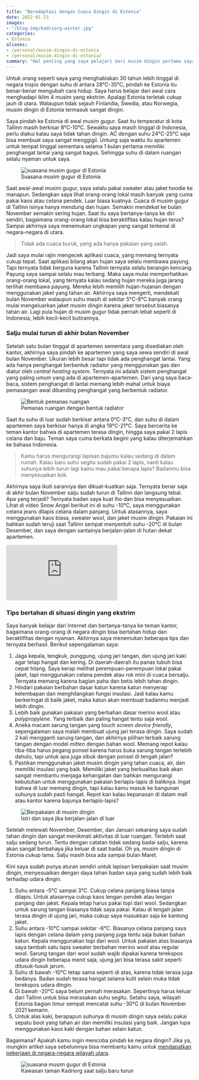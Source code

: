 ```yaml
---
title: "Beradaptasi dengan Cuaca Dingin di Estonia"
date: 2022-01-23
images:
- "/blog-img/kadriorg-winter.jpg"
categories:
- Estonia
aliases:
- /personal/musim-dingin-di-estonia
- /personal/musim-dingin-di-estonia/
summary: "Hal penting yang saya pelajari dari musim dingin pertama saya di Estonia."
---
```


Untuk orang seperti saya yang menghabiskan 30 tahun lebih tinggal di negara tropis dengan suhu di antara 28°C-35°C, pindah ke Estonia itu benar-benar mengubah cara hidup. Saya harus belajar dari awal cara menghadapi iklim 4 musim yang ekstrim. Apalagi Estonia terletak cukup jauh di utara. Walaupun tidak sejauh Finlandia, Swedia, atau Norwegia, musim dingin di Estonia termasuk sangat dingin.

Saya pindah ke Estonia di awal musim gugur. Saat itu temperatur di kota Tallinn masih berkisar 8°C-10°C. Sewaktu saya masih tinggal di Indonesia, perlu diakui kalau saya tidak tahan dingin. AC dengan suhu 24°C-25°C saja bisa membuat saya sangat menggigil. Untung saja waktu itu apartemen untuk tempat tinggal sementara selama 1 bulan pertama memiliki penghangat lantai yang sangat bagus. Sehingga suhu di dalam ruangan selalu nyaman untuk saya.

<figure class="figure">
<img src="/blog-img/autumn-in-estonia.jpg" class="figure-img img-fluid" alt="suasana musim gugur di Estonia" />
<figcaption class="figure-caption text-center">Suasana musim gugur di Estonia</figcaption>
</figure>

Saat awal-awal musim gugur, saya selalu pakai sweater atau jaket hoodie ke manapun. Sedangkan saya lihat orang-orang lokal masih banyak yang cuma pakai kaos atau celana pendek. Luar biasa kuatnya. Cuaca di musim gugur di Tallinn isinya hanya mendung dan hujan. Semakin mendekat ke bulan November semakin sering hujan. Saat itu saya bertanya-tanya ke diri sendiri, bagaimana orang-orang lokal bisa beraktifitas kalau hujan terus? Sampai akhirnya saya menemukan ungkapan yang sangat terkenal di negara-negara di utara.

> Tidak ada cuaca buruk, yang ada hanya pakaian yang salah.

Jadi saya mulai rajin mengecek aplikasi cuaca, yang memang ternyata cukup tepat. Saat aplikasi bilang akan hujan saya selalu membawa payung. Tapi ternyata tidak berguna karena Tallinn ternyata selalu berangin kencang. Payung saya sampai selalu mau terbang. Maka saya mulai memperhatikan orang-orang lokal, yang ternyata kalau sedang hujan mereka juga jarang terlihat membawa payung. Mereka lebih memilih hujan-hujanan dengan menggunakan jaket yang tahan air. Akhirnya saya mengerti, mendekati bulan November walaupun suhu masih di sekitar 5°C-8°C banyak orang mulai mengeluarkan jaket musim dingin karena jaket tersebut biasanya tahan air. Lagi pula hujan di musim gugur tidak pernah lebat seperti di Indonesia, lebih kecil-kecil butirannya.

### Salju mulai turun di akhir bulan November

Setelah satu bulan tinggal di apartemen sementara yang disediakan oleh kantor, akhirnya saya pindah ke apartemen yang saya sewa sendiri di awal bulan November. Ukuran lebih besar tapi tidak ada penghangat lantai. Yang ada hanya penghangat berbentuk radiator yang menggunakan gas dan diatur oleh *central heating system*. Ternyata ini adalah sistem penghangat yang paling umum yang ada di apartemen-apartemen. Dari yang saya baca-baca, sistem penghangat di lantai memang lebih mahal untuk biaya pemasangan awal dibanding penghangat yang berbentuk radiator.

<figure class="figure">
<img src="/blog-img/radiator-heater.jpg" class="figure-img img-fluid" alt="Bentuk pemanas ruangan" />
<figcaption class="figure-caption text-center">Pemanas ruangan dengan bentuk radiator</figcaption>
</figure>

Saat itu suhu di luar sudah berkisar antara 0°C-3°C, dan suhu di dalam apartemen saya berkisar hanya di angka 19°C-21°C. Saya bercerita ke teman kantor bahwa di apartemen terasa dingin, hingga saya pakai 2 lapis celana dan baju. Teman saya cuma berkata begini yang kalau diterjemahkan ke bahasa Indonesia.

> Kamu harus mengurangi lapisan bajumu kalau sedang di dalam rumah. Kalau baru suhu segitu sudah pakai 2 lapis, nanti kalau suhunya lebih turun lagi kamu mau pakai berapa lapis? Badanmu bisa menyesuaikan kok.

Akhirnya saya ikuti sarannya dan dikuat-kuatkan saja. Ternyata benar saja di akhir bulan November salju sudah turun di Tallinn dan langsung tebal. Apa yang terjadi? Ternyata badan saya kuat lho dan bisa menyesuaikan. Lihat di video Snow Angel berikut ini di suhu -10°C, saya menggunakan celana jeans dilapis celana dalam panjang. Untuk atasannya, saya menggunakan kaos biasa, sweater wool, dan jaket musim dingin. Pakaian ini bahkan sudah teruji saat Tallinn sempat menyentuh suhu -20°C di bulan Desember, dan saya dengan santainya berjalan-jalan di hutan dekat apartemen.

<div class="ratio ratio-16x9">
<iframe src="https://www.youtube.com/embed/vncmBSf5AJs" title="YouTube video player" frameborder="0" allow="accelerometer; autoplay; clipboard-write; encrypted-media; gyroscope; picture-in-picture" allowfullscreen></iframe>
</div>

### Tips bertahan di situasi dingin yang ekstrim

Saya banyak belajar dari Internet dan bertanya-tanya ke teman kantor, bagaimana orang-orang di negara dingin bisa bertahan hidup dan beraktifitas dengan nyaman. Akhirnya saya menemukan beberapa tips dan ternyata berhasil. Berikut sepengalaman saya:

1. Jaga kepala, tengkuk, punggung, ujung jari tangan, dan ujung jari kaki agar tetap hangat dan kering. Di daerah-daerah itu panas tubuh bisa cepat hilang. Saya kerap melihat perempuan-perempuan lokal pakai jaket, tapi menggunakan celana pendek atau rok mini di cuaca bersalju. Ternyata memang karena bagian paha dan betis lebih tahan dingin.
2. Hindari pakaian berbahan dasar katun karena katun menyerap kelembapan dan menghilangkan fungsi insulasi. Jadi kalau kamu berkeringat di balik jaket, maka katun akan membuat badanmu menjadi lebih dingin.
3. Lebih baik gunakan pakaian yang berbahan dasar merino wool atau *polypropylene*. Yang terbaik dan paling hangat tentu saja wool.
4. Aneka macam sarung tangan yang *touch screen device friendly*, sepengalaman saya malah membuat ujung jari terasa dingin. Saya sudah 2 kali mengganti sarung tangan, dan akhirnya pilihan terbaik sarung tangan dengan model *mitten* dengan bahan wool. Memang repot kalau tiba-tiba harus pegang ponsel karena harus buka sarung tangan terlebih dahulu, tapi untuk apa juga sibuk dengan ponsel di tengah jalan?
5. Pastikan menggunakan jaket musim dingin yang tahan cuaca, air, dan memiliki insulasi yang baik. Memiliki jaket yang berkualitas baik akan sangat membantu menjaga kehangatan dan bahkan mengurangi kebutuhan untuk menggunakan pakaian berlapis-lapis di baliknya. Ingat bahwa di luar memang dingin, tapi kalau kamu masuk ke bangunan suhunya sudah pasti hangat. Repot kan kalau kepanasan di dalam mall atau kantor karena bajunya berlapis-lapis?

<figure class="figure">
<img src="/blog-img/winter-clothing.jpg" class="figure-img img-fluid" alt="Berpakaian di musim dingin" />
<figcaption class="figure-caption text-center">Istri dan saya jika berjalan-jalan di luar</figcaption>
</figure>

Setelah melewati November, Desember, dan Januari sekarang saya sudah tahan dingin dan sangat menikmati aktivitas di luar ruangan. Terlebih saat salju sedang turun. Tentu dengan catatan tidak sedang badai salju, karena akan sangat berbahaya jika keluar di saat badai. Oh ya, musim dingin di Estonia cukup lama. Salju masih bisa ada sampai bulan Maret.

Kini saya sudah punya aturan sendiri untuk lapisan berpakaian saat musim dingin, menyesuaikan dengan daya tahan badan saya yang sudah lebih baik terhadap udara dingin.

1. Suhu antara -5°C sampai 3°C. Cukup celana panjang biasa tanpa dilapis. Untuk atasannya cukup kaos lengan pendek atau lengan panjang dan jaket. Kepala tetap harus pakai topi dari wool. Sedangkan untuk sarung tangan biasanya tidak saya pakai. Kalau di tengah jalan terasa dingin di ujung jari, maka cukup saya masukkan saja ke kantong jaket.
2. Suhu antara -10°C sampai sekitar -6°C. Biasanya celana panjang saya lapis dengan celana dalam yang panjang juga tentu saja bukan bahan katun. Kepala menggunakan topi dari wool. Untuk pakaian atas biasanya saya tambah satu lapis sweater berbahan merino wool atau regular wool. Sarung tangan dari wool sudah wajib dipakai karena terekspos udara dingin beberapa menit saja, ujung jari bisa terasa sakit seperti ditusuk-tusuk jarum.
3. Suhu di bawah -10°C tetap sama seperti di atas, karena tidak terasa juga bedanya. Badan sudah terasa hangat selama kulit selain muka tidak terekspos udara dingin.
4. Di bawah -20°C saya belum pernah merasakan. Sepertinya harus keluar dari Tallinn untuk bisa merasakan suhu segitu. Setahu saya, wilayah Estonia bagian timur sempat mencatat suhu -30°C di bulan November 2021 kemarin.
5. Untuk alas kaki, berapapun suhunya di musim dingin saya selalu pakai sepatu boot yang tahan air dan memiliki insulasi yang baik. Jangan lupa menggunakan kaos kaki dengan bahan selain katun.

Bagaimana? Apakah kamu ingin mencoba pindah ke negara dingin? Jika ya, mungkin artikel saya sebelumnya bisa membantu kamu untuk [mendapatkan pekerjaan di negara-negara wilayah utara](/personal/mencari-kerja-di-luar-negeri).

<figure class="figure">
<img src="/blog-img/kadriorg-winter.jpg" class="figure-img img-fluid" alt="suasana musim gugur di Estonia" />
<figcaption class="figure-caption text-center">Kawasan taman Kadriorg saat salju baru turun</figcaption>
</figure>
